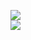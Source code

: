 [![](https://img.shields.io/badge/Made%20With-Github%20Spray-lightgrey.svg?style=for-the-badge&logo=github)](https://github.com/Annihil/github-spray#21032)  
[![](https://i.imgur.com/2DrTn0Z.gif)](https://github.com/Annihil/github-spray)